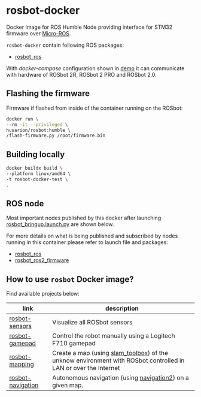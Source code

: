 # rosbot-docker

Docker Image for ROS Humble Node providing interface for STM32 firmware over [Micro-ROS](https://micro.ros.org/).

`rosbot-docker` contain following ROS packages:
- [rosbot_ros](https://github.com/husarion/rosbot_ros/tree/humble)

With *docker-compose* configuration shown in [demo](./demo) it can communicate with hardware of ROSbot 2R, ROSbot 2 PRO and ROSbot 2.0.

## Flashing the firmware

Firmware if flashed from inside of the container running on the ROSbot:

``` bash
docker run \
--rm -it --privileged \
husarion/rosbot:humble \
/flash-firmware.py /root/firmware.bin
```

## Building locally

``` bash
docker buildx build \
--platform linux/amd64 \
-t rosbot-docker-test \
.
```

<!-- ## Configuring Orbbec Astra

In *docker-compose.yaml* you have to change `device` passed to docker. For more information refer to `astra-docker` [README.md](https://github.com/husarion/astra-docker) -->


## ROS node

Most important nodes published by this docker after launching [rosbot_bringup.launch.py](https://github.com/husarion/rosbot_ros/blob/humble/src/rosbot_bringup/launch/rosbot_bringup.launch.py) are shown below.

For more details on what is being published and subscribed by nodes running in this container please refer to launch file and packages:
- [rosbot_ros](https://github.com/husarion/rosbot_ros/tree/humble)
- [rosbot_ros2_firmware](https://github.com/husarion/rosbot_ros2_firmware/)

## How to use `rosbot` Docker image?

Find available projects below:

| link | description |
| - | - |
| [rosbot-sensors](./demo/) | Visualize all ROSbot sensors |
| [rosbot-gamepad](https://github.com/husarion/rosbot-gamepad) | Control the robot manually using a Logitech F710 gamepad |
| [rosbot-mapping](https://github.com/husarion/rosbot-mapping) | Create a map (using [slam_toolbox](https://github.com/SteveMacenski/slam_toolbox)) of the unknow environment with ROSbot controlled in LAN or over the Internet |
| [rosbot-navigation](https://github.com/husarion/rosbot-navigation) | Autonomous navigation (using [navigation2](https://github.com/ros-planning/navigation2)) on a given map.  |
